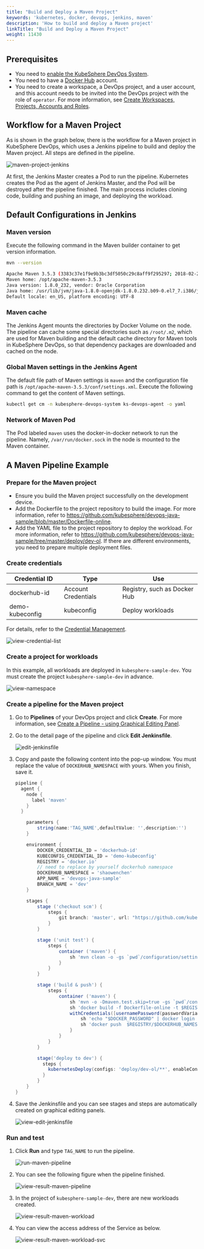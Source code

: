 ```yaml
---
title: "Build and Deploy a Maven Project"
keywords: 'kubernetes, docker, devops, jenkins, maven'
description: 'How to build and deploy a Maven project'
linkTitle: "Build and Deploy a Maven Project"
weight: 11430
---
```


## Prerequisites

- You need to [enable the KubeSphere DevOps System](../../../../docs/pluggable-components/devops/).
- You need to have a [Docker Hub](http://www.dockerhub.com/) account.
- You need to create a workspace, a DevOps project, and a user account, and this account needs to be invited into the DevOps project with the role of `operator`. For more information, see [Create Workspaces, Projects, Accounts and Roles](../../../quick-start/create-workspace-and-project/).

## Workflow for a Maven Project

As is shown in the graph below, there is the workflow for a Maven project in KubeSphere DevOps, which uses a Jenkins pipeline to build and deploy the Maven project. All steps are defined in the pipeline.

![maven-project-jenkins](/images/docs/devops-user-guide/examples/build-and-deploy-a-maven-project/maven-project-jenkins.png)

At first, the Jenkins Master creates a Pod to run the pipeline. Kubernetes creates the Pod as the agent of Jenkins Master, and the Pod will be destroyed after the pipeline finished. The main process includes cloning code, building and pushing an image, and deploying the workload.

## Default Configurations in Jenkins

### Maven version

Execute the following command in the Maven builder container to get version information.

```bash
mvn --version

Apache Maven 3.5.3 (3383c37e1f9e9b3bc3df5050c29c8aff9f295297; 2018-02-24T19:49:05Z)
Maven home: /opt/apache-maven-3.5.3
Java version: 1.8.0_232, vendor: Oracle Corporation
Java home: /usr/lib/jvm/java-1.8.0-openjdk-1.8.0.232.b09-0.el7_7.i386/jre
Default locale: en_US, platform encoding: UTF-8
```

### Maven cache

The Jenkins Agent mounts the directories by Docker Volume on the node. The pipeline can cache some special directories such as `/root/.m2`, which are used for Maven building and the default cache directory for Maven tools in KubeSphere DevOps, so that dependency packages are downloaded and cached on the node.

### Global Maven settings in the Jenkins Agent

The default file path of Maven settings is `maven` and the configuration file path is `/opt/apache-maven-3.5.3/conf/settings.xml`. Execute the following command to get the content of Maven settings.

```bash
kubectl get cm -n kubesphere-devops-system ks-devops-agent -o yaml
```

### Network of Maven Pod

The Pod labeled `maven` uses the docker-in-docker network to run the pipeline. Namely, `/var/run/docker.sock` in the node is mounted to the Maven container.

## A Maven Pipeline Example

### Prepare for the Maven project

- Ensure you build the Maven project successfully on the development device.
- Add the Dockerfile to the project repository to build the image. For more information, refer to <https://github.com/kubesphere/devops-java-sample/blob/master/Dockerfile-online>.
- Add the YAML file to the project repository to deploy the workload. For more information, refer to <https://github.com/kubesphere/devops-java-sample/tree/master/deploy/dev-ol>. If there are different environments, you need to prepare multiple deployment files.

### Create credentials

| Credential ID   | Type                | Use                          |
| --------------- | ------------------- | ---------------------------- |
| dockerhub-id    | Account Credentials | Registry, such as Docker Hub |
| demo-kubeconfig | kubeconfig          | Deploy workloads             |

For details, refer to the [Credential Management](../../how-to-use/credential-management/).

![view-credential-list](/images/docs/devops-user-guide/examples/build-and-deploy-a-maven-project/view-credential-list.png)

### Create a project for workloads

In this example, all workloads are deployed in `kubesphere-sample-dev`. You must create the project `kubesphere-sample-dev` in advance.

![view-namespace](/images/docs/devops-user-guide/examples/build-and-deploy-a-maven-project/view-namespace.png)

### Create a pipeline for the Maven project

1. Go to **Pipelines** of your DevOps project and click **Create**. For more information, see [Create a Pipeline - using Graphical Editing Panel](../../how-to-use/create-a-pipeline-using-graphical-editing-panel/).

2. Go to the detail page of the pipeline and click **Edit Jenkinsfile**.

   ![edit-jenkinsfile](/images/docs/devops-user-guide/examples/build-and-deploy-a-maven-project/edit-jenkinsfile.png)

3. Copy and paste the following content into the pop-up window. You must replace the value of `DOCKERHUB_NAMESPACE` with yours. When you finish, save it.

   ```groovy
   pipeline {
     agent {
       node {
         label 'maven'
       }
     }
   
       parameters {
           string(name:'TAG_NAME',defaultValue: '',description:'')
       }
   
       environment {
           DOCKER_CREDENTIAL_ID = 'dockerhub-id'
           KUBECONFIG_CREDENTIAL_ID = 'demo-kubeconfig'
           REGISTRY = 'docker.io'
           // need to replace by yourself dockerhub namespace
           DOCKERHUB_NAMESPACE = 'shaowenchen'
           APP_NAME = 'devops-java-sample'
           BRANCH_NAME = 'dev'
       }
   
       stages {
           stage ('checkout scm') {
               steps {
                   git branch: 'master', url: "https://github.com/kubesphere/devops-java-sample.git"
               }
           }
   
           stage ('unit test') {
               steps {
                   container ('maven') {
                       sh 'mvn clean -o -gs `pwd`/configuration/settings.xml test'
                   }
               }
           }
   
           stage ('build & push') {
               steps {
                   container ('maven') {
                       sh 'mvn -o -Dmaven.test.skip=true -gs `pwd`/configuration/settings.xml clean package'
                       sh 'docker build -f Dockerfile-online -t $REGISTRY/$DOCKERHUB_NAMESPACE/$APP_NAME:SNAPSHOT-$BRANCH_NAME-$BUILD_NUMBER .'
                       withCredentials([usernamePassword(passwordVariable : 'DOCKER_PASSWORD' ,usernameVariable : 'DOCKER_USERNAME' ,credentialsId : "$DOCKER_CREDENTIAL_ID" ,)]) {
                           sh 'echo "$DOCKER_PASSWORD" | docker login $REGISTRY -u "$DOCKER_USERNAME" --password-stdin'
                           sh 'docker push  $REGISTRY/$DOCKERHUB_NAMESPACE/$APP_NAME:SNAPSHOT-$BRANCH_NAME-$BUILD_NUMBER'
                       }
                   }
               }
           }
   
           stage('deploy to dev') {
             steps {
               kubernetesDeploy(configs: 'deploy/dev-ol/**', enableConfigSubstitution: true, kubeconfigId: "$KUBECONFIG_CREDENTIAL_ID")
             }
           }
       }
   }
   ```

4. Save the Jenkinsfile and you can see stages and steps are automatically created on graphical editing panels.

   ![view-edit-jenkinsfile](/images/docs/devops-user-guide/examples/build-and-deploy-a-maven-project/view-edit-jenkinsfile.png)

### Run and test

1. Click **Run** and type `TAG_NAME` to run the pipeline.

   ![run-maven-pipeline](/images/docs/devops-user-guide/examples/build-and-deploy-a-maven-project/run-maven-pipeline.png)

2. You can see the following figure when the pipeline finished.

   ![view-result-maven-pipeline](/images/docs/devops-user-guide/examples/build-and-deploy-a-maven-project/view-result-maven-pipeline.png)

3. In the project of `kubesphere-sample-dev`, there are new workloads created.

   ![view-result-maven-workload](/images/docs/devops-user-guide/examples/build-and-deploy-a-maven-project/view-result-maven-workload.png)

4. You can view the access address of the Service as below.

   ![view-result-maven-workload-svc](/images/docs/devops-user-guide/examples/build-and-deploy-a-maven-project/view-result-maven-workload-svc.png)